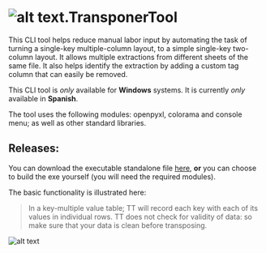 # ![alt text](https://github.com/ff-ss/TrasponerTool/blob/master/static/Webp.net-resizeimage.png "Logotype").TransponerTool


This CLI tool helps reduce manual labor input by automating the task of turning a single-key multiple-column layout, to a simple single-key two-column layout. It allows multiple extractions from different sheets of the same file. It also helps identify the extraction by adding a custom tag column that can easily be removed.

This CLI tool is *only* available for **Windows** systems.
It is currently *only* available in **Spanish**.

The tool uses the following modules: openpyxl, colorama and console menu; as well as other standard libraries.

## Releases:
You can download the executable standalone file [here](https://github.com/ff-ss/TransponerTool/raw/master/TrasponerTool-2.1.4.exe), **or** you can choose to build the exe yourself (you will need the required modules).

The basic functionality is illustrated here:
> In a key-multiple value table; TT will record each key with each of its values in individual rows. TT does not check for validity of data: so make sure that your data is clean before transposing.

![alt text](https://github.com/ff-ss/TrasponerTool/blob/master/static/func.png "Multi-column to Two-column")



